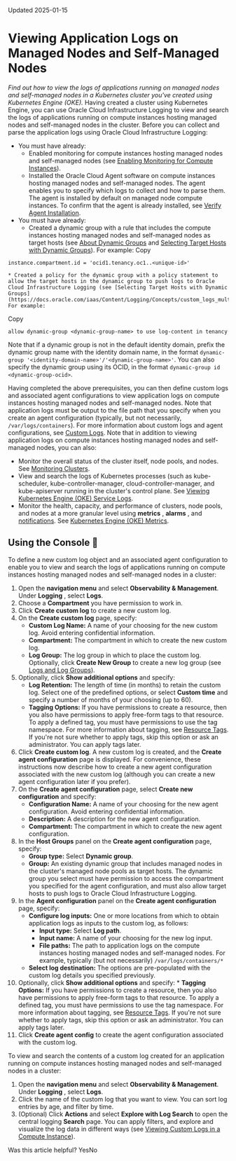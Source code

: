 Updated 2025-01-15
# Viewing Application Logs on Managed Nodes and Self-Managed Nodes
_Find out how to view the logs of applications running on managed nodes and self-managed nodes in a Kubernetes cluster you've created using Kubernetes Engine (OKE)._
Having created a cluster using Kubernetes Engine, you can use Oracle Cloud Infrastructure Logging to view and search the logs of applications running on compute instances hosting managed nodes and self-managed nodes in the cluster.
Before you can collect and parse the application logs using Oracle Cloud Infrastructure Logging:
  * You must have already:
    * Enabled monitoring for compute instances hosting managed nodes and self-managed nodes (see [Enabling Monitoring for Compute Instances](https://docs.oracle.com/iaas/Content/Compute/Tasks/enablingmonitoring.htm)).
    * Installed the Oracle Cloud Agent software on compute instances hosting managed nodes and self-managed nodes. The agent enables you to specify which logs to collect and how to parse them. The agent is installed by default on managed node compute instances. To confirm that the agent is already installed, see [Verify Agent Installation](https://docs.oracle.com/iaas/Content/Logging/Task/verify_agent_installation.htm).
  * You must have already:
    * Created a dynamic group with a rule that includes the compute instances hosting managed nodes and self-managed nodes as target hosts (see [About Dynamic Groups](https://docs.oracle.com/iaas/Content/Identity/Tasks/managingdynamicgroups.htm#About) and [Selecting Target Hosts with Dynamic Groups](https://docs.oracle.com/iaas/Content/Logging/Concepts/custom_logs_multihost.htm)). For example:
Copy
```
instance.compartment.id = 'ocid1.tenancy.oc1..<unique-id>'
```

    * Created a policy for the dynamic group with a policy statement to allow the target hosts in the dynamic group to push logs to Oracle Cloud Infrastructure Logging (see [Selecting Target Hosts with Dynamic Groups](https://docs.oracle.com/iaas/Content/Logging/Concepts/custom_logs_multihost.htm)). For example:
Copy
```
allow dynamic-group <dynamic-group-name> to use log-content in tenancy
```

Note that if a dynamic group is not in the default identity domain, prefix the dynamic group name with the identity domain name, in the format `dynamic-group '<identity-domain-name>'/'<dynamic-group-name>'`. You can also specify the dynamic group using its OCID, in the format `dynamic-group id <dynamic-group-ocid>`.


Having completed the above prerequisites, you can then define custom logs and associated agent configurations to view application logs on compute instances hosting managed nodes and self-managed nodes. Note that application logs must be output to the file path that you specify when you create an agent configuration (typically, but not necessarily, `/var/logs/containers`). For more information about custom logs and agent configurations, see [Custom Logs](https://docs.oracle.com/iaas/Content/Logging/Concepts/custom_logs.htm).
Note that in addition to viewing application logs on compute instances hosting managed nodes and self-managed nodes, you can also:
  * Monitor the overall status of the cluster itself, node pools, and nodes. See [Monitoring Clusters](https://docs.oracle.com/en-us/iaas/Content/ContEng/Tasks/contengmonitoringclusters.htm#Monitoring_Clusters "Find out how to monitor the clusters, node pools, and nodes you've created using Kubernetes Engine \(OKE\).").
  * View and search the logs of Kubernetes processes (such as kube-scheduler, kube-controller-manager, cloud-controller-manager, and kube-apiserver running in the cluster's control plane. See [Viewing Kubernetes Engine (OKE) Service Logs](https://docs.oracle.com/en-us/iaas/Content/ContEng/Tasks/contengviewingservicelogs.htm#contengviewingservicelogs "Find out how to view the logs of Kubernetes processes \(such as kube-scheduler, kube-controller-manager, cloud-controller-manager, and kube-apiserver\) running on the control plane of clusters you've created using Kubernetes Engine \(OKE\).").
  * Monitor the health, capacity, and performance of clusters, node pools, and nodes at a more granular level using **metrics** , **alarms** , and [notifications](https://docs.oracle.com/iaas/Content/Notification/home.htm). See [Kubernetes Engine (OKE) Metrics](https://docs.oracle.com/en-us/iaas/Content/ContEng/Reference/contengmetrics.htm#Container_Engine_for_Kubernetes_Metrics "Find out about the metrics emitted by Kubernetes Engine \(OKE\).").


## Using the Console 🔗 
To define a new custom log object and an associated agent configuration to enable you to view and search the logs of applications running on compute instances hosting managed nodes and self-managed nodes in a cluster:
  1. Open the **navigation menu** and select **Observability & Management**. Under **Logging** , select **Logs**.
  2. Choose a **Compartment** you have permission to work in.
  3. Click **Create custom log** to create a new custom log.
  4. On the **Create custom log** page, specify:
     * **Custom Log Name:** A name of your choosing for the new custom log. Avoid entering confidential information.
     * **Compartment:** The compartment in which to create the new custom log.
     * **Log Group:** The log group in which to place the custom log. Optionally, click **Create New Group** to create a new log group (see [Logs and Log Groups](https://docs.oracle.com/iaas/Content/Logging/Task/managinglogs.htm)).
  5. Optionally, click **Show additional options** and specify:
     * **Log Retention:** The length of time (in months) to retain the custom log. Select one of the predefined options, or select **Custom time** and specify a number of months of your choosing (up to 60). 
     * **Tagging Options:** If you have permissions to create a resource, then you also have permissions to apply free-form tags to that resource. To apply a defined tag, you must have permissions to use the tag namespace. For more information about tagging, see [Resource Tags](https://docs.oracle.com/iaas/Content/General/Concepts/resourcetags.htm). If you're not sure whether to apply tags, skip this option or ask an administrator. You can apply tags later.
  6. Click **Create custom log**. 
A new custom log is created, and the **Create agent configuration** page is displayed.
For convenience, these instructions now describe how to create a new agent configuration associated with the new custom log (although you can create a new agent configuration later if you prefer). 
  7. On the **Create agent configuration** page, select **Create new configuration** and specify:
     * **Configuration Name:** A name of your choosing for the new agent configuration. Avoid entering confidential information.
     * **Description:** A description for the new agent configuration.
     * **Compartment:** The compartment in which to create the new agent configuration.
  8. In the **Host Groups** panel on the **Create agent configuration** page, specify:
     * **Group type:** Select **Dynamic group**.
     * **Group:** An existing dynamic group that includes managed nodes in the cluster's managed node pools as target hosts. The dynamic group you select must have permission to access the compartment you specified for the agent configuration, and must also allow target hosts to push logs to Oracle Cloud Infrastructure Logging.
  9. In the **Agent configuration** panel on the **Create agent configuration** page, specify:
     * **Configure log inputs:** One or more locations from which to obtain application logs as inputs to the custom log, as follows:
       * **Input type:** Select **Log path**.
       * **Input name:** A name of your choosing for the new log input.
       * **File paths:** The path to application logs on the compute instances hosting managed nodes and self-managed nodes. For example, typically (but not necessarily) `/var/logs/containers/*`
     * **Select log destination:** The options are pre-populated with the custom log details you specified previously.
  10. Optionally, click **Show additional options** and specify:
     * **Tagging Options:** If you have permissions to create a resource, then you also have permissions to apply free-form tags to that resource. To apply a defined tag, you must have permissions to use the tag namespace. For more information about tagging, see [Resource Tags](https://docs.oracle.com/iaas/Content/General/Concepts/resourcetags.htm). If you're not sure whether to apply tags, skip this option or ask an administrator. You can apply tags later.
  11. Click **Create agent config** to create the agent configuration associated with the custom log.


To view and search the contents of a custom log created for an application running on compute instances hosting managed nodes and self-managed nodes in a cluster:
  1. Open the **navigation menu** and select **Observability & Management**. Under **Logging** , select **Logs**.
  2. Click the name of the custom log that you want to view. You can sort log entries by age, and filter by time.
  3. (Optional) Click **Actions** and select **Explore with Log Search** to open the central logging **Search** page. You can apply filters, and explore and visualize the log data in different ways (see [Viewing Custom Logs in a Compute Instance](https://docs.oracle.com/iaas/Content/Logging/Concepts/viewing_custom_logs_in_a_compute_instance.htm)).


Was this article helpful?
YesNo

